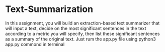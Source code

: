 # Text-Summarization
In this assignment, you will build an extraction-based text summarizer that will input a text, decide on the most significant sentences in the text according to a metric you will specify, then list these significant sentences as a summary of the original text. Just rum the app.py file using python3 app.py commond in terminal
